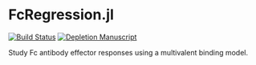 # FcRegression.jl

[![Build Status](https://transduc.seas.ucla.edu/buildStatus/icon?job=meyer-lab%2FFcgR.jl%2Fmaster)](https://transduc.seas.ucla.edu/job/meyer-lab/job/FcRegression.jl/job/master/)
[![Depletion Manuscript](https://img.shields.io/static/v1?label=manuscript&message=depletion&color=blue)](https://transduc.seas.ucla.edu/job/meyer-lab/job/FcRegression.jl/job/master/Depletion_20Paper)

Study Fc antibody effector responses using a multivalent binding model.
